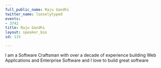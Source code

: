 ```yaml
---
full_public_name: Raju Gandhi
twitter_name: looselytyped
events:
- 3742
title: Raju Gandhi
layout: speaker_bio
id: 115

---
```

I am a Software Craftsman with over a decade of experience building Web Applications and Enterprise Software and I love to build great software